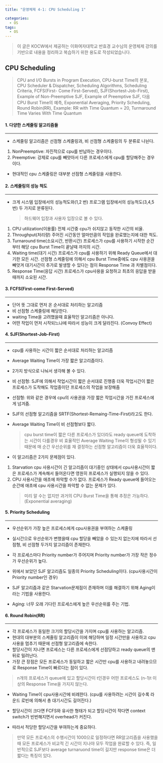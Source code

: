 ```yaml
---
title: "운영체제 4-1: CPU Scheduling 1"

categories:
  - OS
tags:
  - OS
---
```


> 이 글은 KOCW에서 제공하는 이화여자대학교 반효경 교수님의 운영체제 강의를 기반으로 내용을 정리하고 복습하기 위한 용도로 작성되었습니다.

## CPU Scheduling

> CPU and I/O Bursts in Program Execution, CPU-burst Time의 분포, CPU Scheduler & Dispatcher, Scheduling Algorithms, Scheduling Criteria, FCFS(First- Come First-Served), SJF(Shortest-Job-First), Example of Non-Preemptive SJF, Example of Preemptive SJF, 다음 CPU Burst Time의 예측, Exponential Averaging, Priority Scheduling, Round Robin(RR), Example: RR with Time Quantum = 20, Turmaround Time Varies With Time Quantum

#### 1. 다양한 스케줄링 알고리즘들

---

- 스케줄링 알고리즘은 선점형 스케줄링과, 비 선점형 스케줄링의 두 분류로 나뉜다.

1. NonPreemptive: 자진적으로 cpu를 반납하는 경우이다.
2. Preemptive: 강제로 cpu를 빼앗아서 다른 프로세스에게 cpu를 할당해주는 경우이다.

- 현대적인 cpu 스케줄링은 대부분 선점형 스케줄링을 사용한다.

#### 2. 스케줄링의 성능 척도

---

- 크게 시스템 입장에서의 성능척도와(1,2 번) 프로그램 입장에서의 성능척도(3,4,5 번) 두 가지로 분류된다.
  > 하드웨어 입장과 사용자 입장으로 볼 수 있다.

1. CPU utilization(이용률)
   전체 시간중 cpu가 쉬지않고 동작한 시간의 비율.
2. Throughput(처리량)
   주어진 시간동안 얼마만큼의 작업을 완료했는지에 대한 척도.
3. Turnaround time(소요시간, 반환시간)
   프로세스가 cpu를 사용하기 시작한 순간부터 해당 cpu Burst Time이 끝날때 까지의 시간.
4. Waiting time(대기 시간)
   프로세스가 cpu를 사용하기 위해 Ready Queue에서 대기한 모든 시간. 선점형 스케줄링에 의해서 cpu Burst Time중에도 cpu 사용권을 빼앗겨 대기시간이 추가로 발생할
   수 있다는 점이 Response Time 과 차별점이다.
5. Response Time(응답 시간)
   프로세스가 cpu사용을 요청하고 최초의 응답을 받을때까지 소요된 시간.

#### 3. FCFS(First-come First-Served)

---

- 단어 뜻 그대로 먼저 온 순서대로 처리하는 알고리즘
- 비 선점형 스케줄링에 해당한다.
- waiting Time을 고려했을때 효율적인 알고리즘은 아니다.
- 어떤 작업이 먼저 시작되느냐에 따라서 성능이 크게 달라진다. (Convoy Effect)

#### 4. SJF(Shortest-Job-First)

---

- cpu를 사용하는 시간이 짧은 순서대로 처리하는 알고리즘
- Average Waiting Time이 가장 짧은 알고리즘이다.
- 2가지 방식으로 나눠서 생각해 볼 수 있다.

- 비 선점형: SJF에 의해서 작업시간이 짧은 순서대로 진행중 더욱 작업시간이 짧은 프로세스가 도착해도 작업중이던 프로세스의 작업을 보장해줌
- 선점형: 위와 같은 경우에 cpu의 사용권을 가장 짧은 작업시간을 가진 프로세스에게 넘겨줌.
- SJF의 선점형 알고리즘을 SRTF(Shortest-Remaing-Time-First)라고도 한다.
- Average Waiting Time이 비 선점형보다 짧다.

  > cpu burst time이 짧은 다른 프로세스가 있더라도 ready queue에 도착하는 시간이 다를경우 비 효율적인 Average Waiting Time이 형성될 수 있기 때문에 매 순간 우선순위를 재 결정하는 선점형 알고리즘이 더욱 효율적이다.

- 이 알고리즘은 2가지 문제점이 있다.

1. Starvation
   cpu 사용시간이 긴 알고리즘이 대기중인 상태에서 cpu사용시간이 짧은 프로세스가 계속해서 들어온다면 영원히 프로세스가 실행되지 않을 수 있다.
2. CPU 사용시간을 애초에 파악할 수가 없다.
   프로세스가 Ready queue에 들어오는 순간에 애초에 cpu 사용시간을 파악할 수 없는 문제가 있다.
   > 미리 알 수는 없지만 과거의 CPU Burst Time을 통해 추정은 가능하다. (Exponential averaging)

#### 5. Priority Scheduling

---

- 우선순위가 가장 높은 프로세스에게 cpu사용권을 부여하는 스케줄링
- 실시간으로 우선순위가 변했을때 cpu 할당을 빼았을 수 있는지 없는지에 따라서 선점형, 비 선점형 두가지 알고리즘이 존재한다.
- 각 프로세스마다 Priority number가 주어지며 Priority number가 가장 작은 정수가 우선순위가 높다.
- 위에서 보았던 SJF 알고리즘도 일종의 Priority Scheduling이다. (cpu사용시간이 Priority number인 경우)
- SJF 알고리즘과 같은 Starvation문제점이 존재하며 이를 해결하기 위해 Aging이라는 기법을 사용한다.

- Aging: 너무 오래 기다린 프로세스에게 높은 우선순위를 주는 기법.

#### 6. Round Robin(RR)

---

- 각 프로세스가 동일한 크기의 할당시간을 가지며 cpu를 사용하는 알고리즘.
- 현대의 대부분의 스케줄링 알고리즘이 이에 해당하며 일정 시간만을 사용하고 cpu사용을 멈추기 때문에 선점형 알고리즘에 속한다.
- 할당시간이 지나면 프로세스는 다른 프로세스에게 선점당하고 ready queue의 맨 뒤로 밀려난다.
- 가장 큰 장점은 모든 프로세스가 동일하고 짧은 시간만 cpu를 사용하고 내려놓으므로 Response Time이 빠르다는 점이 있다.

> n개의 프로세스가 queue에 있고 할당시간이 t인경우 어떤 프로세스도 (n-1)t 이상의 Response Time을 가지지 않는다.

- Waiting Time이 cpu사용시간에 비례한다. (cpu를 사용하려는 시간이 길수록 라운드 로빈에 의해서 총 대기시간도 길어진다.)

- 할당시간이 크다면 FCFS와 유사한 형태가 되고 할당시간이 작다면 context switch가 빈번해지면서 overhead가 커진다.
- 따라서 적당한 할당시간을 부여하는게 중요하다.

> 만약 모든 프로세스의 수행시간이 1000으로 일정하다면 RR알고리즘을 사용했을때 모든 프로세스가 비교적 긴 시간이 지나야 모두 작업을 완료할 수 있다.
> 즉, 일반적으로 SJF보다 average turnaruond time이 길지만 response time은 더 짧다는 특징이 있다.
